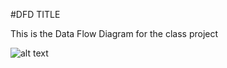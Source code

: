 #DFD TITLE


This is the Data Flow Diagram for the class project


![alt text](https://cloud.githubusercontent.com/assets/21317640/18752261/7ea94974-80a7-11e6-8ce4-4d372bd14253.png "Kitty")
